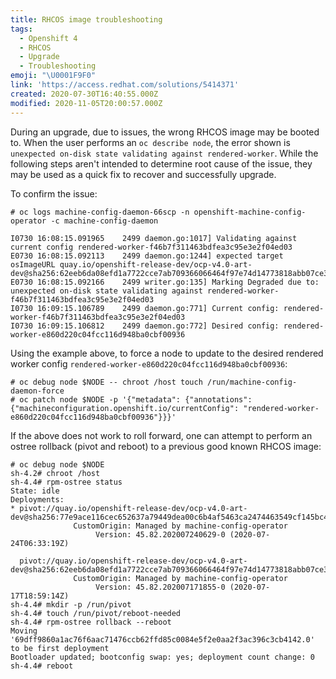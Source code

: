 ```yaml
---
title: RHCOS image troubleshooting
tags:
  - Openshift 4
  - RHCOS
  - Upgrade
  - Troubleshooting
emoji: "\U0001F9F0"
link: 'https://access.redhat.com/solutions/5414371'
created: 2020-07-30T16:40:55.000Z
modified: 2020-11-05T20:00:57.000Z
---
```


During an upgrade, due to issues, the wrong RHCOS image may be booted to.  When the user performs an `oc describe node`, the error shown is `unexpected on-disk state validating against rendered-worker`.  While the following steps aren't intended to determine root cause of the issue, they may be used as a quick fix to recover and successfully upgrade.

To confirm the issue:
```oc
# oc logs machine-config-daemon-66scp -n openshift-machine-config-operator -c machine-config-daemon

I0730 16:08:15.091965    2499 daemon.go:1017] Validating against current config rendered-worker-f46b7f311463bdfea3c95e3e2f04ed03
E0730 16:08:15.092113    2499 daemon.go:1244] expected target osImageURL quay.io/openshift-release-dev/ocp-v4.0-art-dev@sha256:62eeb6da08efd1a7722cce7ab709366066464f97e74d14773818abb07ce3f7a7
E0730 16:08:15.092166    2499 writer.go:135] Marking Degraded due to: unexpected on-disk state validating against rendered-worker-f46b7f311463bdfea3c95e3e2f04ed03
I0730 16:09:15.106789    2499 daemon.go:771] Current config: rendered-worker-f46b7f311463bdfea3c95e3e2f04ed03
I0730 16:09:15.106812    2499 daemon.go:772] Desired config: rendered-worker-e860d220c04fcc116d948ba0cbf00936
```

Using the example above, to force a node to update to the desired rendered worker config `rendered-worker-e860d220c04fcc116d948ba0cbf00936`:
```oc
# oc debug node $NODE -- chroot /host touch /run/machine-config-daemon-force
# oc patch node $NODE -p '{"metadata": {"annotations": {"machineconfiguration.openshift.io/currentConfig": "rendered-worker-e860d220c04fcc116d948ba0cbf00936"}}}'
```

If the above does not work to roll forward, one can attempt to perform an ostree rollback (pivot and reboot) to a previous good known RHCOS image:
```oc
# oc debug node $NODE
sh-4.2# chroot /host
sh-4.4# rpm-ostree status
State: idle
Deployments:
* pivot://quay.io/openshift-release-dev/ocp-v4.0-art-dev@sha256:77e9ace116cec652637a79449dea00c6b4af5463ca2474463549cf145bc44438
              CustomOrigin: Managed by machine-config-operator
                   Version: 45.82.202007240629-0 (2020-07-24T06:33:19Z)

  pivot://quay.io/openshift-release-dev/ocp-v4.0-art-dev@sha256:62eeb6da08efd1a7722cce7ab709366066464f97e74d14773818abb07ce3f7a7
              CustomOrigin: Managed by machine-config-operator
                   Version: 45.82.202007171855-0 (2020-07-17T18:59:14Z)
sh-4.4# mkdir -p /run/pivot
sh-4.4# touch /run/pivot/reboot-needed
sh-4.4# rpm-ostree rollback --reboot
Moving '69dff9860a1ac76f6aac71476ccb62ffd85c0084e5f2e0aa2f3ac396c3cb4142.0' to be first deployment
Bootloader updated; bootconfig swap: yes; deployment count change: 0
sh-4.4# reboot
```
